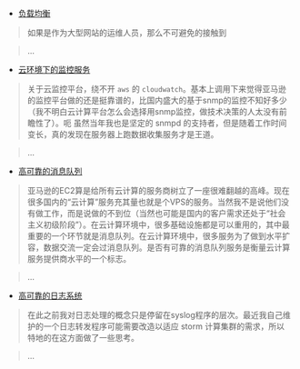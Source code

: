 * [负载均衡](articles/elb)

>  如果是作为大型网站的运维人员，那么不可避免的接触到

> ...

* [云环境下的监控服务](articles/monitor-systems-in-cloud)

>  关于云监控平台，绕不开 `aws` 的 `cloudwatch`。基本上调用下来觉得亚马逊的监控平台做的还是挺靠谱的，比国内盛大的基于snmp的监控不知好多少（我不明白云计算平台怎么会选择用snmp监控，做技术决策的人太没有前瞻性了）。呃 虽然当年我也是坚定的 snmpd 的支持者，但是随着工作时间变长，真的发现在服务器上跑数据收集服务才是王道。

> ...

* [高可靠的消息队列](articles/mq-in-cloud)

>   亚马逊的EC2算是给所有云计算的服务商树立了一座很难翻越的高峰。现在很多国内的“云计算”服务充其量也就是个VPS的服务。当然我不是说他们没有做工作，而是说做的不到位（当然也可能是国内的客户需求还处于“社会主义初级阶段”）。在云计算环境中，很多基础设施都是可以重用的，其中最重要的一个环节就是消息队列。在云计算环境中，很多服务为了做到水平扩容，数据交流一定会过消息队列。是否有可靠的消息队列服务是衡量云计算服务提供商水平的一个标志。

> ...

* [高可靠的日志系统](articles/hight-available-syslog)

>  在此之前我对日志处理的概念只是停留在syslog程序的层次。最近我自己维护的一个日志转发程序可能需要改造以适应 storm 计算集群的需求，所以特地的在这方面做了一些思考。

> ...
